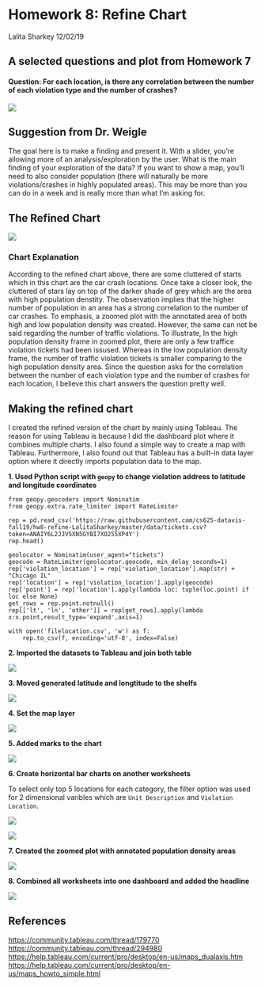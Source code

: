 Homework 8: Refine Chart
================
Lalita Sharkey
12/02/19

## A selected questions and plot from Homework 7

#### Question: For each location, is there any correlation between the number of each violation type and the number of crashes?

![](img/q1.png)

## Suggestion from Dr. Weigle

The goal here is to make a finding and present it. With a slider, you’re
allowing more of an analysis/exploration by the user. What is the main
finding of your exploration of the data? If you want to show a map,
you’ll need to also consider population (there will naturally be more
violations/crashes in highly populated areas). This may be more than you
can do in a week and is really more than what I’m asking for.

## The Refined Chart

![](img/refined.png)

### Chart Explanation

According to the refined chart above, there are some cluttered of starts
which in this chart are the car crash locations. Once take a closer
look, the cluttered of stars lay on top of the darker shade of grey
which are the area with high population denstity. The observation
implies that the higher number of population in an area has a strong
correlation to the number of car crashes. To emphasis, a zoomed plot
with the annotated area of both high and low population density was
created. However, the same can not be said regarding the number of
traffic violations. To illustrate, In the high population density frame
in zoomed plot, there are only a few traffice violation tickets had been
issused. Whereas in the low population density frame, the number of
traffic violation tickets is smaller comparing to the high population
density area. Since the question asks for the correlation between the
number of each violation type and the number of crashes for each
location, I believe this chart answers the question pretty well.

## Making the refined chart

I created the refined version of the chart by mainly using Tableau. The
reason for using Tableau is because I did the dashboard plot where it
combines multiple charts. I also found a simple way to create a map with
Tableau. Furthermore, I also found out that Tableau has a built-in data
layer option where it directly imports population data to the map.

**1. Used Python script with `geopy` to change violation address to
latitude and longitude coordinates**

    from geopy.geocoders import Nominatim
    from geopy.extra.rate_limiter import RateLimiter
    
    rep = pd.read_csv('https://raw.githubusercontent.com/cs625-datavis-fall19/hw8-refine-LalitaSharkey/master/data/tickets.csv?token=ANAIY6L2JJV5XN5GYBI7XO255XP4Y')
    rep.head()
    
    geolocator = Nominatim(user_agent="tickets")
    geocode = RateLimiter(geolocator.geocode, min_delay_seconds=1)
    rep['violation_location'] = rep['violation_location'].map(str) + "Chicago IL"
    rep['location'] = rep['violation_location'].apply(geocode)
    rep['point'] = rep['location'].apply(lambda loc: tuple(loc.point) if loc else None)
    get_rows = rep.point.notnull()
    rep[['lt', 'ln', 'other']] = rep[get_rows].apply(lambda x:x.point,result_type='expand',axis=1)
    
    with open('filelocation.csv', 'w') as f:
        rep.to_csv(f, encoding='utf-8', index=False)

**2. Imported the datasets to Tableau and join both table**

![](img/join.png)

**3. Moved generated latitude and longtitude to the shelfs**

![](img/set.png)

**4. Set the map layer**

![](img/data_layer.png)

**5. Added marks to the chart**

![](img/lat.png)

**6. Create horizontal bar charts on another worksheets**

To select only top 5 locations for each category, the filter option was
used for 2 dimensional varibles which are `Unit Description` and
`Violation Location`.

![](img/b1.png)

![](img/b2.png)

**7. Created the zoomed plot with annotated population density areas**

![](img/anno.png)

**8. Combined all worksheets into one dashboard and added the headline**

![](img/dash.png)

## References

<https://community.tableau.com/thread/179770>  
<https://community.tableau.com/thread/294980>  
<https://help.tableau.com/current/pro/desktop/en-us/maps_dualaxis.htm>  
<https://help.tableau.com/current/pro/desktop/en-us/maps_howto_simple.html>
